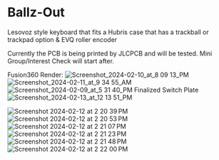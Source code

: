 # Ballz-Out
Lesovoz style keyboard that fits a Hubris case that has a trackball or trackpad option &amp; EVQ roller encoder

Currently the PCB is being printed by JLCPCB and will be tested. Mini Group/Interest Check will start after.


Fusion360 Render:
![Screenshot_2024-02-10_at_8 09 13_PM](https://github.com/protieusz/Ballz-Out/assets/118025702/fe92e8e0-9049-476c-9f06-80e3f1eec463)
![Screenshot_2024-02-11_at_9 34 55_AM](https://github.com/protieusz/Ballz-Out/assets/118025702/d3e99c8f-680d-4f5f-8e0f-143cf2533b4a)
![Screenshot_2024-02-09_at_5 31 40_PM](https://github.com/protieusz/Ballz-Out/assets/118025702/076e73bc-e690-4911-bd33-ddfa665fd289)
Finalized Switch Plate
![Screenshot_2024-02-13_at_12 13 51_PM](https://github.com/protieusz/Ballz-Out/assets/118025702/86dd53f0-d727-44ac-b7d2-4d87e77ccaf2)

![Screenshot 2024-02-12 at 2 20 39 PM](https://github.com/protieusz/Ballz-Out/assets/118025702/4b9ae559-9d78-4be6-8e31-c78eb86e725c)
![Screenshot 2024-02-12 at 2 20 53 PM](https://github.com/protieusz/Ballz-Out/assets/118025702/d5c51d1e-fef9-4cc8-a82d-ce4e52b62f9b)
![Screenshot 2024-02-12 at 2 21 07 PM](https://github.com/protieusz/Ballz-Out/assets/118025702/6b3092fd-bca5-45f2-8c52-fb422e54180a)
![Screenshot 2024-02-12 at 2 21 23 PM](https://github.com/protieusz/Ballz-Out/assets/118025702/65317684-42ec-42ef-abf8-a8250d710944)
![Screenshot 2024-02-12 at 2 21 48 PM](https://github.com/protieusz/Ballz-Out/assets/118025702/4ee158a7-02da-4bf0-bb80-0734f6e5903e)
![Screenshot 2024-02-12 at 2 22 00 PM](https://github.com/protieusz/Ballz-Out/assets/118025702/7df2f1e4-7759-47ee-b9fb-5aecf03cfbf5)
